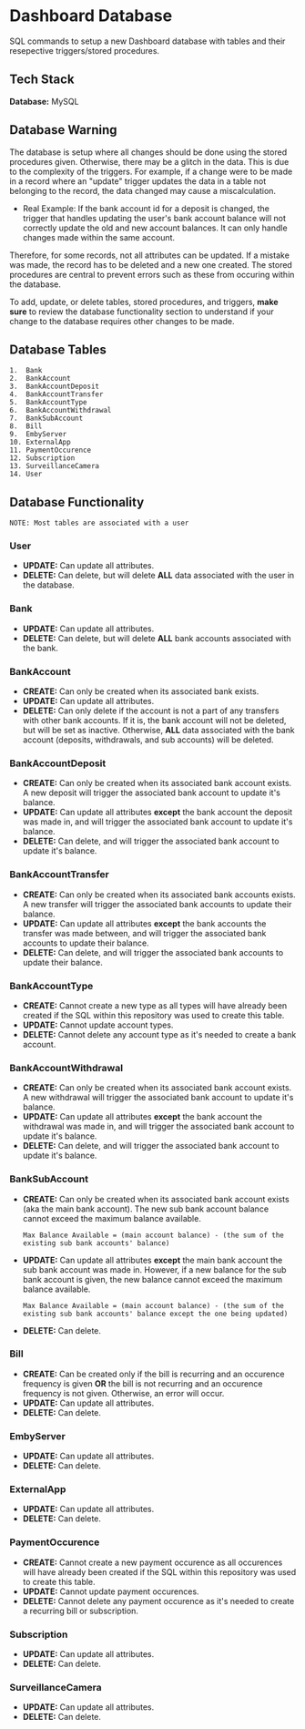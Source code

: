 
# Dashboard Database

SQL commands to setup a new Dashboard database with tables and their resepective triggers/stored procedures. 


## Tech Stack

**Database:** MySQL


## Database Warning
The database is setup where all changes should be done using the stored procedures given. Otherwise, there may be a glitch in the data. This is due to the complexity of the triggers. For example, if a change were to be made in a record where an "update" trigger updates the data in a table not belonging to the record, the data changed may cause a miscalculation.

* Real Example: If the bank account id for a deposit is changed, the trigger that handles updating the user's bank account balance will not correctly update the old and new account balances. It can only handle changes made within the same account.

Therefore, for some records, not all attributes can be updated. If a mistake was made, the record has to be deleted and a new one created. The stored procedures are central to prevent errors such as these from occuring within the database.

To add, update, or delete tables, stored procedures, and triggers, **make sure** to review the database functionality section to understand if your change to the database requires other changes to be made.
## Database Tables
    1.  Bank
    2.  BankAccount
    3.  BankAccountDeposit
    4.  BankAccountTransfer
    5.  BankAccountType
    6.  BankAccountWithdrawal
    7.  BankSubAccount
    8.  Bill
    9.  EmbyServer
    10. ExternalApp
    11. PaymentOccurence
    12. Subscription
    13. SurveillanceCamera
    14. User
## Database Functionality
    NOTE: Most tables are associated with a user


### User
* **UPDATE:** Can update all attributes.
* **DELETE:** Can delete, but will delete **ALL** data associated with the user in the database.

### Bank
* **UPDATE:** Can update all attributes.
* **DELETE:** Can delete, but will delete **ALL** bank accounts associated with the bank.

### BankAccount
* **CREATE:** Can only be created when its associated bank exists.
* **UPDATE:** Can update all attributes.
* **DELETE:** Can only delete if the account is not a part of any transfers with other bank accounts. If it is, the bank account will not be deleted, but will be set as inactive. Otherwise, **ALL** data associated with the bank account (deposits, withdrawals, and sub accounts) will be deleted.

### BankAccountDeposit
* **CREATE:** Can only be created when its associated bank account exists. A new deposit will trigger the associated bank account to update it's balance.
* **UPDATE:** Can update all attributes **except** the bank account the deposit was made in, and will trigger the associated bank account to update it's balance.
* **DELETE:** Can delete, and will trigger the associated bank account to update it's balance.

### BankAccountTransfer
* **CREATE:** Can only be created when its associated bank accounts exists. A new transfer will trigger the associated bank accounts to update their balance.
* **UPDATE:** Can update all attributes **except** the bank accounts the transfer was made between, and will trigger the associated bank accounts to update their balance.
* **DELETE:** Can delete, and will trigger the associated bank accounts to update their balance.

### BankAccountType
* **CREATE:** Cannot create a new type as all types will have already been created if the SQL within this repository was used to create this table.
* **UPDATE:** Cannot update account types.
* **DELETE:** Cannot delete any account type as it's needed to create a bank account.

### BankAccountWithdrawal
* **CREATE:** Can only be created when its associated bank account exists. A new withdrawal will trigger the associated bank account to update it's balance.
* **UPDATE:** Can update all attributes **except** the bank account the withdrawal was made in, and will trigger the associated bank account to update it's balance.
* **DELETE:** Can delete, and will trigger the associated bank account to update it's balance.

### BankSubAccount
* **CREATE:** Can only be created when its associated bank account exists (aka the main bank account). The new sub bank account balance cannot exceed the maximum balance available.
    
    ```Max Balance Available = (main account balance) - (the sum of the existing sub bank accounts' balance)```
* **UPDATE:** Can update all attributes **except** the main bank account the sub bank account was made in. However, if a new balance for the sub bank account is given, the new balance cannot exceed the maximum balance available.
    
    ```Max Balance Available = (main account balance) - (the sum of the existing sub bank accounts' balance except the one being updated)```
* **DELETE:** Can delete.

### Bill
* **CREATE:** Can be created only if the bill is recurring and an occurence frequency is given **OR** the bill is not recurring and an occurence frequency is not given. Otherwise, an error will occur.
* **UPDATE:** Can update all attributes.
* **DELETE:** Can delete.

### EmbyServer
* **UPDATE:** Can update all attributes.
* **DELETE:** Can delete.

### ExternalApp
* **UPDATE:** Can update all attributes.
* **DELETE:** Can delete.

### PaymentOccurence
* **CREATE:** Cannot create a new payment occurence as all occurences will have already been created if the SQL within this repository was used to create this table.
* **UPDATE:** Cannot update payment occurences.
* **DELETE:** Cannot delete any payment occurence as it's needed to create a recurring bill or subscription.

### Subscription
* **UPDATE:** Can update all attributes.
* **DELETE:** Can delete.

### SurveillanceCamera
* **UPDATE:** Can update all attributes.
* **DELETE:** Can delete.